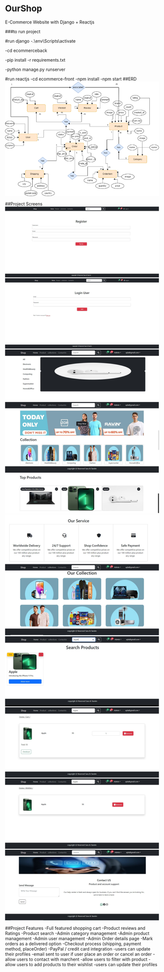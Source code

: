 # OurShop
E-Commerce Website with Django + Reactjs

###to run project

#run django 
-.\env\Scripts\activate

-cd ecommerceback

-pip install -r requirements.txt

-python manage.py runserver



#run reactjs
-cd ecommerce-front
-npm install
-npm start
##ERD 
 ![screns](./screns/erd.png)

 ##Project Screens
 ![screns](./screns/register.JPG)
 ![screns](./screns/login.JPG)
 ![screns](./screns/header.JPG)
 ![screns](./screns/shopCollection.JPG)
 ![screns](./screns/topProduct.JPG)
 ![screns](./screns/ourService.JPG)
 ![screns](./screns/collection.JPG)
 ![screns](./screns/search.JPG)
 ![screns](./screns/cart.JPG)
 ![screns](./screns/wishlist.JPG)
 ![screns](./screns/contact.JPG)




##Project Features
-Full featured shopping cart
-Product reviews and Ratings
-Product search
-Admin category management
-Admin product management
-Admin user management
-Admin Order details page
-Mark orders as a delivered option
-Checkout process (shipping, payment method, placeOrder)
-PayPal / credit card integration
-users can update their profiles
-email  sent to user if user place an order or cancel an order 
-allow users to  contact with marchent
-allow users to  filter with product
-allow users to add products to their wishlist 
-users can update their profiles


